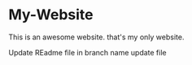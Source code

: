 # My-Website

This is an awesome website.
that's my only website.

Update REadme file in branch name update file